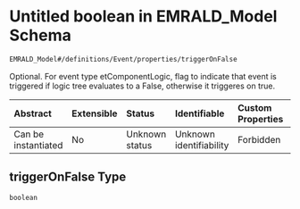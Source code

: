 # Untitled boolean in EMRALD_Model Schema

```txt
EMRALD_Model#/definitions/Event/properties/triggerOnFalse
```

Optional. For event type etComponentLogic, flag to indicate that event is triggered if logic tree evaluates to a False, otherwise it triggeres on true.

| Abstract            | Extensible | Status         | Identifiable            | Custom Properties | Additional Properties | Access Restrictions | Defined In                                                                                                    |
| :------------------ | :--------- | :------------- | :---------------------- | :---------------- | :-------------------- | :------------------ | :------------------------------------------------------------------------------------------------------------ |
| Can be instantiated | No         | Unknown status | Unknown identifiability | Forbidden         | Allowed               | none                | [EMRALD_JsonSchemaV3_0.json*](../../../../../Emrald-UI/out/EMRALD_JsonSchemaV3_0.json "open original schema") |

## triggerOnFalse Type

`boolean`
